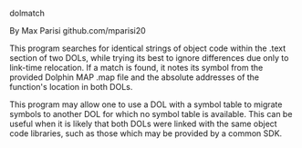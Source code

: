 dolmatch

By Max Parisi
github.com/mparisi20

This program searches for identical strings of object code within the .text section of two DOLs, 
while trying its best to ignore differences due only to link-time relocation.
If a match is found, it notes its symbol from the provided Dolphin MAP .map file
and the absolute addresses of the function's location in both DOLs.

This program may allow one to use a DOL with a symbol table to migrate symbols to
another DOL for which no symbol table is available. This can be useful when it is
likely that both DOLs were linked with the same object code libraries, such as those which
may be provided by a common SDK.

